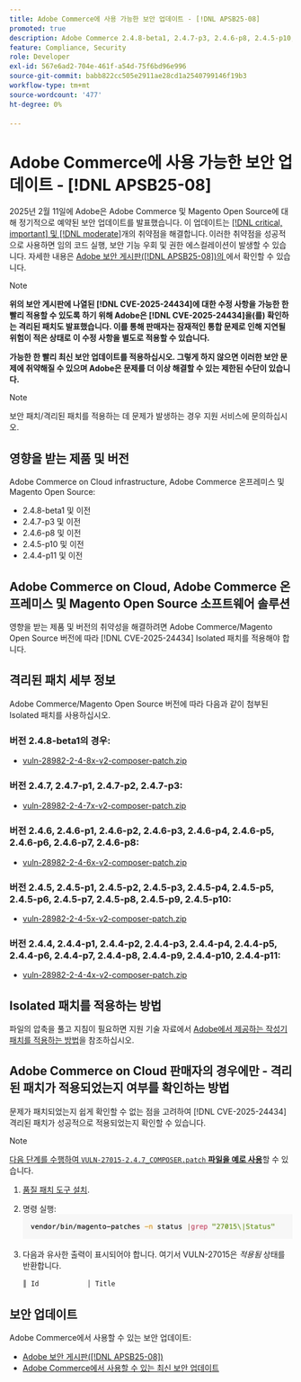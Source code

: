 ```yaml
---
title: Adobe Commerce에 사용 가능한 보안 업데이트 - [!DNL APSB25-08]
promoted: true
description: Adobe Commerce 2.4.8-beta1, 2.4.7-p3, 2.4.6-p8, 2.4.5-p10, 2.4.4-p11 및 이전 버전에 대해  [!DNL critical, important, and moderate vulnerabilities] 수정할 격리된 패치를 적용합니다.
feature: Compliance, Security
role: Developer
exl-id: 567e6ad2-704e-461f-a54d-75f6bd96e996
source-git-commit: babb822cc505e2911ae28cd1a2540799146f19b3
workflow-type: tm+mt
source-wordcount: '477'
ht-degree: 0%

---
```


# Adobe Commerce에 사용 가능한 보안 업데이트 - [!DNL APSB25-08]

2025년 2월 11일에 Adobe은 Adobe Commerce 및 Magento Open Source에 대해 정기적으로 예약된 보안 업데이트를 발표했습니다. 이 업데이트는 [[!DNL critical, important] 및 [!DNL moderate]](https://helpx.adobe.com/security/severity-ratings.html)개의 취약점을 해결합니다. 이러한 취약점을 성공적으로 사용하면 임의 코드 실행, 보안 기능 우회 및 권한 에스컬레이션이 발생할 수 있습니다. 자세한 내용은 [Adobe 보안 게시판([!DNL APSB25-08])의 ](https://helpx.adobe.com/security/products/magento/apsb25-08.html)에서 확인할 수 있습니다.

>[!NOTE]
>
>**위의 보안 게시판에 나열된 [!DNL CVE-2025-24434]에 대한 수정 사항을 가능한 한 빨리 적용할 수 있도록 하기 위해 Adobe은 [!DNL CVE-2025-24434]을(를) 확인하는 격리된 패치도 발표했습니다. 이를 통해 판매자는 잠재적인 통합 문제로 인해 지연될 위험이 적은 상태로 이 수정 사항을 별도로 적용할 수 있습니다.**

**가능한 한 빨리 최신 보안 업데이트를 적용하십시오. 그렇게 하지 않으면 이러한 보안 문제에 취약해질 수 있으며 Adobe은 문제를 더 이상 해결할 수 있는 제한된 수단이 있습니다.**

>[!NOTE]
>
>보안 패치/격리된 패치를 적용하는 데 문제가 발생하는 경우 지원 서비스에 문의하십시오.

## 영향을 받는 제품 및 버전

Adobe Commerce on Cloud infrastructure, Adobe Commerce 온프레미스 및 Magento Open Source:

* 2.4.8-beta1 및 이전
* 2.4.7-p3 및 이전
* 2.4.6-p8 및 이전
* 2.4.5-p10 및 이전
* 2.4.4-p11 및 이전

## Adobe Commerce on Cloud, Adobe Commerce 온프레미스 및 Magento Open Source 소프트웨어 솔루션

영향을 받는 제품 및 버전의 취약성을 해결하려면 Adobe Commerce/Magento Open Source 버전에 따라 [!DNL CVE-2025-24434] Isolated 패치를 적용해야 합니다.

## 격리된 패치 세부 정보

Adobe Commerce/Magento Open Source 버전에 따라 다음과 같이 첨부된 Isolated 패치를 사용하십시오.

### 버전 2.4.8-beta1의 경우:

* [vuln-28982-2-4-8x-v2-composer-patch.zip](assets/vuln-28982-2-4-8x-v2-composer-patch.zip)

### 버전 2.4.7, 2.4.7-p1, 2.4.7-p2, 2.4.7-p3:

* [vuln-28982-2-4-7x-v2-composer-patch.zip](assets/vuln-28982-2-4-7x-v2-composer-patch.zip)

### 버전 2.4.6, 2.4.6-p1, 2.4.6-p2, 2.4.6-p3, 2.4.6-p4, 2.4.6-p5, 2.4.6-p6, 2.4.6-p7, 2.4.6-p8:

* [vuln-28982-2-4-6x-v2-composer-patch.zip](assets/vuln-28982-2-4-6x-v2-composer-patch.zip)

### 버전 2.4.5, 2.4.5-p1, 2.4.5-p2, 2.4.5-p3, 2.4.5-p4, 2.4.5-p5, 2.4.5-p6, 2.4.5-p7, 2.4.5-p8, 2.4.5-p9, 2.4.5-p10:

* [vuln-28982-2-4-5x-v2-composer-patch.zip](assets/vuln-28982-2-4-5x-v2-composer-patch.zip)

### 버전 2.4.4, 2.4.4-p1, 2.4.4-p2, 2.4.4-p3, 2.4.4-p4, 2.4.4-p5, 2.4.4-p6, 2.4.4-p7, 2.4.4-p8, 2.4.4-p9, 2.4.4-p10, 2.4.4-p11:

* [vuln-28982-2-4-4x-v2-composer-patch.zip](assets/vuln-28982-2-4-4x-v2-composer-patch.zip)


## Isolated 패치를 적용하는 방법

파일의 압축을 풀고 지침이 필요하면 지원 기술 자료에서 [Adobe에서 제공하는 작성기 패치를 적용하는 방법](https://experienceleague.adobe.com/docs/commerce-knowledge-base/kb/how-to/how-to-apply-a-composer-patch-provided-by-magento.html)을 참조하십시오.

## Adobe Commerce on Cloud 판매자의 경우에만 - 격리된 패치가 적용되었는지 여부를 확인하는 방법

문제가 패치되었는지 쉽게 확인할 수 없는 점을 고려하여 [!DNL CVE-2025-24434] 격리된 패치가 성공적으로 적용되었는지 확인할 수 있습니다.

>[!NOTE]
>
><u>다음 단계를 수행하여 `VULN-27015-2.4.7_COMPOSER.patch` **파일을 예로 사용**</u>&#x200B;할 수 있습니다.

1. [품질 패치 도구 설치](https://experienceleague.adobe.com/docs/commerce-operations/tools/quality-patches-tool/usage.html).
1. 명령 실행: <br>
   ![cve-2024-34102-tell-if-patch-applied-code](assets/cve-2024-34102-tell-if-patch-applied-code.png)
1. 다음과 유사한 출력이 표시되어야 합니다. 여기서 VULN-27015은 *적용됨* 상태를 반환합니다.

   ```bash
   ║ Id            │ Title                                                        │ Category        │ Origin                 │ Status      │ Details                                          ║ ║ N/A           │ ../m2-hotfixes/VULN-27015-2.4.7_COMPOSER_patch.patch      │ Other           │ Local                  │ Applied     │ Patch type: Custom                                
   ```

<!-- For Step 2:
     ```bash
    vendor/bin/magento-patches -n status |grep "27015\|Status"
     ```
-->

## 보안 업데이트

Adobe Commerce에서 사용할 수 있는 보안 업데이트:

* [Adobe 보안 게시판([!DNL APSB25-08])](https://helpx.adobe.com/security/products/magento/apsb25-08.html)
* [Adobe Commerce에서 사용할 수 있는 최신 보안 업데이트](https://helpx.adobe.com/security/products/magento.html)
